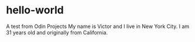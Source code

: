 # hello-world
A test from Odin Projects
My name is Victor and I live in New York City.  I am 31 years old and originally from California.
